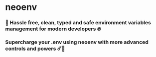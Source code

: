 # neoenv

### 🔐 Hassle free, clean, typed and safe environment variables management for modern developers 🔥

### Supercharge your .env using neoenv with more advanced controls and powers ☄️🚀
